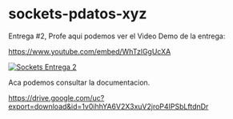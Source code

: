 # sockets-pdatos-xyz
Entrega #2, Profe aqui podemos ver el Video Demo de la entrega:

https://www.youtube.com/embed/WhTzlGgUcXA

[![Sockets Entrega 2](https://img.youtube.com/vi/WhTzlGgUcXA/0.jpg)](https://www.youtube.com/embed/WhTzlGgUcXA "Sockets Entrega #2")

Aca podemos consultar la documentacion.

https://drive.google.com/uc?export=download&id=1v0ihhYA6V2X3xuV2jroP4IPSbLftdnDr
